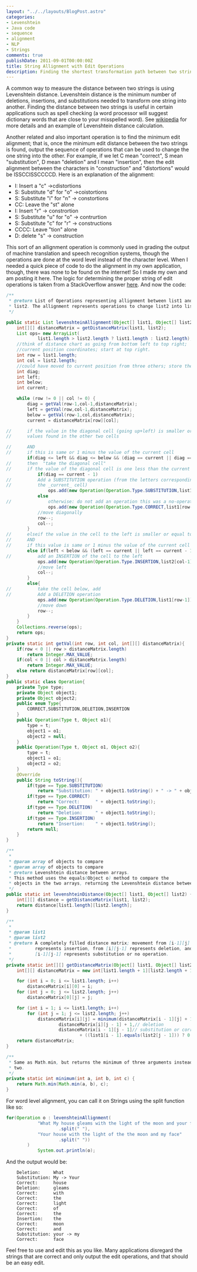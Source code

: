 ```yaml
---
layout: "../../layouts/BlogPost.astro"
categories:
- Levenshtein
- Java code
- sequence
- alignment
- NLP
- Strings
comments: true
publishDate: 2011-09-01T00:00:00Z
title: String Allignment with Edit Operations
description: Finding the shortest transformation path between two strings
---
```


A common way to measure the distance between two strings is using Levenshtein distance. Levenshtein distance is the minimum number of deletions, insertions, and substitutions needed to transform one string into another. Finding the distance between two strings is useful in certain applications such as spell checking (a word processor will suggest dictionary words that are close to your misspelled word). See [wikipedia](http://en.wikipedia.org/wiki/Levenshtein_distance) for more details and an example of Levenshtein distance calculation.

Another related and also important operation is to find the minimum edit alignment; that is, once the minimum edit distance between the two strings is found, output the sequence of operations that can be used to change the one string into the other. For example, if we let C mean "correct", S mean "substitution", D mean "deletion" and I mean "insertion", then the edit alignment between the characters in "construction" and "distortions" would be ISSCCISSCCCCD. Here is an explanation of the alignment:

* I: Insert a "c" ->cdistortions
* S: Substitute "d" for "o" ->coistortions
* S: Substitute "i" for "n" -> constortions
* CC: Leave the "st" alone
* I: Insert "r" -> constrortion
* S: Substitute "u" for "o" -> contrurtion
* S: Substitute "c" for "r" -> constructions
* CCCC: Leave "tion" alone
* D: delete "s" -> construction

 This sort of an allignment operation is commonly used in grading the output of machine translation and speech recognition systems, though the operations are done at the word level instead of the character level. When I needed a quick piece of code to do the alignment in my own application, though, there was none to be found on the internet! So I made my own and am posting it here. The logic for determining the proper string of edit operations is taken from a StackOverflow answer [here](http://stackoverflow.com/questions/5849139/levenshtein-distance-inferring-the-edit-operations-from-the-matrix/5861206#5861206). And now the code:

``` java
/**
 * @return List of Operations representing allignment between list1 and
 * list2. The allignment represents operations to change list2 into list1.
 */

public static List levenshteinAllignment(Object[] list1, Object[] list2) {
    int[][] distanceMatrix = getDistanceMatrix(list1, list2);
    List ops= new ArrayList(
            list1.length > list2.length ? list1.length : list2.length);
    //think of distance chart as going from bottom left to top right;
    //current position coordinates; start at top right.
    int row = list1.length;
    int col = list2.length;
    //could have moved to current position from three others; store their scores here.
    int diag;
    int left;
    int below;
    int current;

    while (row != 0 || col != 0) {
        diag = getVal(row-1,col-1,distanceMatrix);
        left = getVal(row,col-1,distanceMatrix);
        below = getVal(row-1,col,distanceMatrix);
        current = distanceMatrix[row][col];

//      if the value in the diagonal cell (going up+left) is smaller or equal to the
//      values found in the other two cells

//      AND
//      if this is same or 1 minus the value of the current cell
        if(diag <= left && diag <= below && (diag == current || diag == current - 1)){
//      then  "take the diagonal cell"
//      if the value of the diagonal cell is one less than the current cell:
            if(diag == current - 1)
//          Add a SUBSTITUTION operation (from the letters corresponding to
//          the _current_ cell)
                ops.add(new Operation(Operation.Type.SUBSTITUTION,list1[row-1],list2[col-1]));
            else
//              otherwise: do not add an operation this was a no-operation.
                ops.add(new Operation(Operation.Type.CORRECT,list1[row-1]));
            //move diagonally
            row--;
            col--;
        }
//      elseif the value in the cell to the left is smaller or equal to the value of the cell below current cell
//      AND
//      if this value is same or 1 minus the value of the current cell
        else if(left < below && (left == current || left == current - 1)){
//          add an INSERTION of the cell to the left
            ops.add(new Operation(Operation.Type.INSERTION,list2[col-1]));
            //move left
            col--;
        }
        else{
//          take the cell below, add
//          Add a DELETION operation
            ops.add(new Operation(Operation.Type.DELETION,list1[row-1]));
            //move down
            row--;
        }
    }
    Collections.reverse(ops);
    return ops;
}
private static int getVal(int row, int col, int[][] distanceMatrix){
    if(row < 0 || row > distanceMatrix.length)
        return Integer.MAX_VALUE;
    if(col < 0 || col > distanceMatrix.length)
        return Integer.MAX_VALUE;
    else return distanceMatrix[row][col];
}
public static class Operation{
    private Type type;
    private Object object1;
    private Object object2;
    public enum Type{
        CORRECT,SUBSTITUTION,DELETION,INSERTION
    }
    public Operation(Type t, Object o1){
        type = t;
        object1 = o1;
        object2 = null;
    }
    public Operation(Type t, Object o1, Object o2){
        type = t;
        object1 = o1;
        object2 = o2;
    }
    @Override
    public String toString(){
        if(type == Type.SUBSTITUTION)
            return "Substitution: " + object1.toString() + " -> " + object2.toString();
        if(type == Type.CORRECT)
            return "Correct:      " + object1.toString();
        if(type == Type.DELETION)
            return "Deletion:     " + object1.toString();
        if(type == Type.INSERTION)
            return "Insertion:    " + object1.toString();
        return null;
    }
}

/**
 *
 * @param array of objects to compare
 * @param array of objects to compare
 * @return Levenshtein distance between arrays.
 * This method uses the equals(Object o) method to compare the
 * objects in the two arrays, returning the Levenshtein distance between them.
 */
public static int levenshteinDistance(Object[] list1, Object[] list2) {
    int[][] distance = getDistanceMatrix(list1, list2);
    return distance[list1.length][list2.length];
}

/**
 *
 * @param list1
 * @param list2
 * @return A completely filled distance matrix; movement from [i-1][j]
 *         represents insertion, from [i][j-1] represents deletion, and from
 *         [i-1][j-1] represents substitution or no operation.
 */
private static int[][] getDistanceMatrix(Object[] list1, Object[] list2) {
    int[][] distanceMatrix = new int[list1.length + 1][list2.length + 1];

    for (int i = 0; i <= list1.length; i++)
        distanceMatrix[i][0] = i;
    for (int j = 0; j <= list2.length; j++)
        distanceMatrix[0][j] = j;

    for (int i = 1; i <= list1.length; i++)
        for (int j = 1; j <= list2.length; j++)
            distanceMatrix[i][j] = minimum(distanceMatrix[i - 1][j] + 1,// insertion
                    distanceMatrix[i][j - 1] + 1,// deletion
                    distanceMatrix[i - 1][j - 1]// substitution or correct
                            + ((list1[i - 1].equals(list2[j - 1])) ? 0 : 1));
    return distanceMatrix;
}

/**
 * Same as Math.min, but returns the minimum of three arguments instead of
 * two.
 */
private static int minimum(int a, int b, int c) {
    return Math.min(Math.min(a, b), c);
}
```

For word level alignment, you can call it on Strings using the split function like so:

``` java
for(Operation o : levenshteinAllignment(
            "What My house gleams with the light of the moon and your face"
                    .split(" "),
            "Your house with the light of the the moon and my face"
                    .split(" "))
        )
            System.out.println(o);

```

And the output would be:

```no-highlight
    Deletion:     What
    Substitution: My -> Your
    Correct:      house
    Deletion:     gleams
    Correct:      with
    Correct:      the
    Correct:      light
    Correct:      of
    Correct:      the
    Insertion:    the
    Correct:      moon
    Correct:      and
    Substitution: your -> my
    Correct:      face
```

Feel free to use and edit this as you like. Many applications disregard the strings that are correct and only output the edit operations, and that should be an easy edit.
